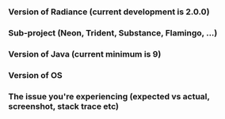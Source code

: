 ### Version of Radiance (current development is 2.0.0)

### Sub-project (Neon, Trident, Substance, Flamingo, ...)

### Version of Java (current minimum is 9)

### Version of OS

### The issue you're experiencing (expected vs actual, screenshot, stack trace etc)
